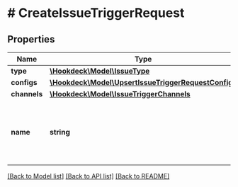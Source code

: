 # # CreateIssueTriggerRequest

## Properties

Name | Type | Description | Notes
------------ | ------------- | ------------- | -------------
**type** | [**\Hookdeck\Model\IssueType**](IssueType.md) |  |
**configs** | [**\Hookdeck\Model\UpsertIssueTriggerRequestConfigs**](UpsertIssueTriggerRequestConfigs.md) |  | [optional]
**channels** | [**\Hookdeck\Model\IssueTriggerChannels**](IssueTriggerChannels.md) |  |
**name** | **string** | Optional unique name to use as reference when using the API | [optional]

[[Back to Model list]](../../README.md#models) [[Back to API list]](../../README.md#endpoints) [[Back to README]](../../README.md)
